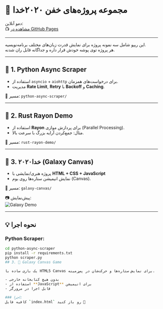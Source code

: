 # 🚀 مجموعه پروژه‌های خفن ۲۰۲۰خدا

دمو آنلاین:  
📺 [مشاهده در GitHub Pages](https://2020khoda.github.io/)

---

این ریپو شامل سه نمونه پروژه برای نمایش قدرت زبان‌های مختلف برنامه‌نویسیه.  
هر پروژه توی پوشه خودش قرار داره و جداگانه قابل ران شدنه.  

---

## 📌 1. Python Async Scraper
- استفاده از `asyncio` + `aiohttp` برای درخواست‌های همزمان.  
- مدیریت **Rate Limit**, **Retry** با **Backoff** و **Caching**.  

📂 مسیر: `python-async-scraper/`

---

## 📌 2. Rust Rayon Demo
- استفاده از **Rayon** برای پردازش موازی (Parallel Processing).  
- مثال: جمع‌کردن آرایه بزرگ با سرعت بالا.  

📂 مسیر: `rust-rayon-demo/`

---

## 📌 3. ۲۰۲۰خدا (Galaxy Canvas)
- پروژه هنری/نمایشی با **HTML + CSS + JavaScript**  
- نمایش انیمیشن ستاره‌ها روی بوم (Canvas).  

📂 مسیر: `galaxy-canvas/`

📷 پیش‌نمایش:  
![Galaxy Demo](docs/galaxy-demo.png)

---

## 💡 نحوه اجرا
### Python Scraper:
```bash
cd python-async-scraper
pip install -r requirements.txt
python scraper.py
## 3. 🌌 Galaxy Canvas Game

یک بازی ساده با HTML5 Canvas برای نمایش ستاره‌ها و حرکت‌شان در پس‌زمینه.

- بدون هیچ کتابخانه خارجی
- استفاده از **JavaScript** برای انیمیشن
- قابل اجرا در مرورگر

### اجرا:
کافیه فایل `index.html` رو باز کنید 🚀
